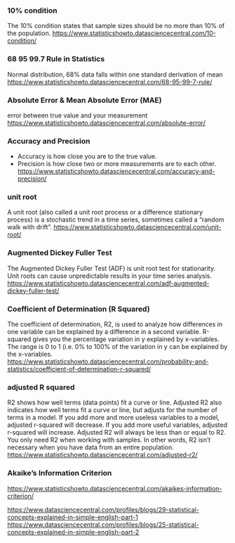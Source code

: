 ### 10% condition
The 10% condition states that sample sizes should be no more than 10% of the population.
https://www.statisticshowto.datasciencecentral.com/10-condition/

### 68 95 99.7 Rule in Statistics
Normal distribution, 68% data falls within one standard derivation of mean
https://www.statisticshowto.datasciencecentral.com/68-95-99-7-rule/

### Absolute Error & Mean Absolute Error (MAE)
error between true value and your measurement 
https://www.statisticshowto.datasciencecentral.com/absolute-error/

### Accuracy and Precision
* Accuracy is how close you are to the true value. 
* Precision is how close two or more measurements are to each other.
https://www.statisticshowto.datasciencecentral.com/accuracy-and-precision/

### unit root
A unit root (also called a unit root process or a difference stationary process) is a stochastic trend in a time series, sometimes called a “random walk with drift”.
https://www.statisticshowto.datasciencecentral.com/unit-root/

### Augmented Dickey Fuller Test
The Augmented Dickey Fuller Test (ADF) is unit root test for stationarity. Unit roots can cause unpredictable results in your time series analysis.
https://www.statisticshowto.datasciencecentral.com/adf-augmented-dickey-fuller-test/

### Coefficient of Determination (R Squared)
The coefficient of determination, R2, is used to analyze how differences in one variable can be explained by a difference in a second variable. R-squared gives you the percentage variation in y explained by x-variables. The range is 0 to 1 (i.e. 0% to 100% of the variation in y can be explained by the x-variables.
https://www.statisticshowto.datasciencecentral.com/probability-and-statistics/coefficient-of-determination-r-squared/

### adjusted R squared
R2 shows how well terms (data points) fit a curve or line. Adjusted R2 also indicates how well terms fit a curve or line, but adjusts for the number of terms in a model. If you add more and more useless variables to a model, adjusted r-squared will decrease. If you add more useful variables, adjusted r-squared will increase.
Adjusted R2 will always be less than or equal to R2. You only need R2 when working with samples. In other words, R2 isn’t necessary when you have data from an entire population.
https://www.statisticshowto.datasciencecentral.com/adjusted-r2/

### Akaike’s Information Criterion

https://www.statisticshowto.datasciencecentral.com/akaikes-information-criterion/

https://www.datasciencecentral.com/profiles/blogs/29-statistical-concepts-explained-in-simple-english-part-1
https://www.datasciencecentral.com/profiles/blogs/25-statistical-concepts-explained-in-simple-english-part-2
